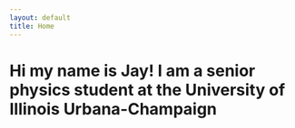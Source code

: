 ```yaml
---
layout: default
title: Home
---
```


# Hi my name is Jay! I am a senior physics student at the University of Illinois Urbana-Champaign
